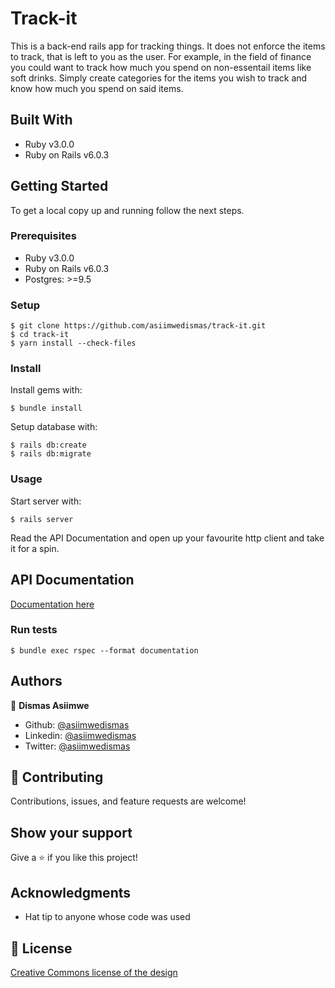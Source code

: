 # Track-it

This is a back-end rails app for tracking things. It does not enforce the items to track, that is left to you as the user. For example, in the field of finance you could want to track how much you spend on non-essentail items like soft drinks. Simply create categories for the items you wish to track and know how much you spend on said items.

## Built With

- Ruby v3.0.0
- Ruby on Rails v6.0.3

## Getting Started

To get a local copy up and running follow the next steps.

### Prerequisites

- Ruby v3.0.0
- Ruby on Rails v6.0.3
- Postgres: >=9.5

### Setup

```
$ git clone https://github.com/asiimwedismas/track-it.git
$ cd track-it
$ yarn install --check-files
```

### Install

Install gems with:

```
$ bundle install
```

Setup database with:

```
$ rails db:create
$ rails db:migrate
```

### Usage

Start server with:

```
$ rails server
```

Read the API Documentation and open up your favourite http client and take it for a spin.

## API Documentation

[Documentation here](https://documenter.getpostman.com/view/13793489/TWDUrJMt)

### Run tests

```
$ bundle exec rspec --format documentation
```

## Authors

👤 **Dismas Asiimwe**

- Github: [@asiimwedismas](https://github.com/asiimwedismas)
- Linkedin: [@asiimwedismas](https://www.linkedin.com/in/asiimwedismas/)
- Twitter: [@asiimwedismas](https://www.twitter.com/asiimwedismas)

## 🤝 Contributing

Contributions, issues, and feature requests are welcome!

## Show your support

Give a ⭐️ if you like this project!

## Acknowledgments

- Hat tip to anyone whose code was used

## 📝 License

[Creative Commons license of the design](https://creativecommons.org/licenses/by-nc/4.0/)
